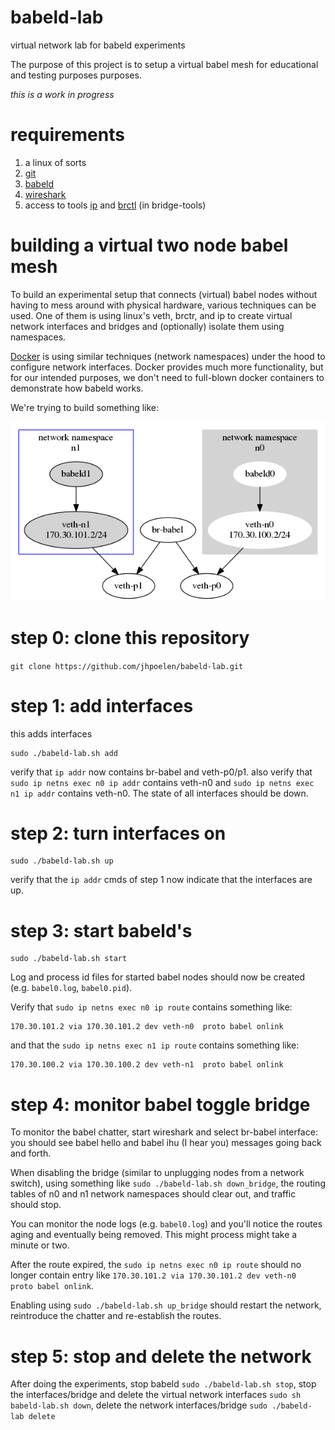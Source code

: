 # babeld-lab
virtual network lab for babeld experiments

The purpose of this project is to setup a virtual babel mesh for educational and testing purposes purposes. 

*this is a work in progress*

# requirements
1. a linux of sorts
1. [git](https://git-scm.com)
1. [babeld](https://github.com/jech/babeld)
1. [wireshark](https://wireshark.org)
1. access to tools [ip](http://man7.org/linux/man-pages/man8/ip.8.html) and [brctl](https://linux.die.net/man/8/brctl) (in bridge-tools) 

# building a virtual two node babel mesh
To build an experimental setup that connects (virtual) babel nodes without having to mess around with physical hardware, various techniques can be used. One of them is using linux's veth, brctr, and ip to create virtual network interfaces and bridges and (optionally) isolate them using namespaces. 

[Docker](https://docker.com) is using similar techniques (network namespaces) under the hood to configure network interfaces. Docker provides much more functionality, but for our intended purposes, we don't need to full-blown docker containers to demonstrate how babeld works.

We're trying to build something like:

[![diagram](./diagram.png)](./diagram.png)

# step 0: clone this repository

```git clone https://github.com/jhpoelen/babeld-lab.git```

# step 1: add interfaces
this adds interfaces

```
sudo ./babeld-lab.sh add
```
verify that ```ip addr``` now contains br-babel and veth-p0/p1.
also verify that ```sudo ip netns exec n0 ip addr``` contains veth-n0 and ```sudo ip netns exec n1 ip addr``` contains veth-n0. The state of all interfaces should be down.

# step 2: turn interfaces on
```
sudo ./babeld-lab.sh up
```
verify that the ```ip addr``` cmds of step 1 now indicate that the interfaces are up.

# step 3: start babeld's
```
sudo ./babeld-lab.sh start
```
Log and process id files for started babel nodes should now be created (e.g. ```babel0.log```, ```babel0.pid```).

Verify that ```sudo ip netns exec n0 ip route``` contains something like:
```
170.30.101.2 via 170.30.101.2 dev veth-n0  proto babel onlink
``` 
and that the ```sudo ip netns exec n1 ip route``` contains something like:
```
170.30.100.2 via 170.30.100.2 dev veth-n1  proto babel onlink 
```

# step 4: monitor babel toggle bridge
To monitor the babel chatter, start wireshark and select br-babel interface: you should see babel hello and babel ihu (I hear you) messages going back and forth.

When disabling the bridge (similar to unplugging nodes from a network switch), using something like ```sudo ./babeld-lab.sh down_bridge```, the routing tables of n0 and n1 network namespaces should clear out, and traffic should stop.

You can monitor the node logs (e.g. ```babel0.log```) and you'll notice the routes aging and eventually being removed. This might process might take a minute or two.

After the route expired, the ```sudo ip netns exec n0 ip route``` should no longer contain entry like ```170.30.101.2 via 170.30.101.2 dev veth-n0  proto babel onlink```.  

Enabling using ```sudo ./babeld-lab.sh up_bridge``` should restart the network, reintroduce the chatter and re-establish the routes.

# step 5: stop and delete the network 
After doing the experiments, stop babeld ```sudo ./babeld-lab.sh stop```, stop the interfaces/bridge and delete the virtual network interfaces ```sudo sh babeld-lab.sh down```, delete the network interfaces/bridge ```sudo ./babeld-lab delete```


